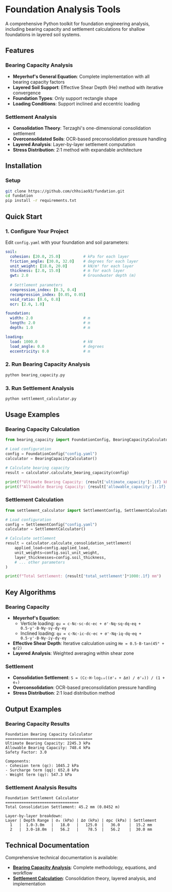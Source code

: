 # Foundation Analysis Tools

A comprehensive Python toolkit for foundation engineering analysis, including bearing capacity and settlement calculations for shallow foundations in layered soil systems.

## Features

### Bearing Capacity Analysis
- **Meyerhof's General Equation**: Complete implementation with all bearing capacity factors
- **Layered Soil Support**: Effective Shear Depth (He) method with iterative convergence
- **Foundation Types**: Only support rectangle shape
- **Loading Conditions**: Support inclined and eccentric loading

### Settlement Analysis
- **Consolidation Theory**: Terzaghi's one-dimensional consolidation settlement
- **Overconsolidated Soils**: OCR-based preconsolidation pressure handling
- **Layered Analysis**: Layer-by-layer settlement computation
- **Stress Distribution**: 2:1 method with expandable architecture


## Installation

### Setup
```bash
git clone https://github.com/chhsiao93/fundation.git
cd fundation
pip install -r requirements.txt
```

## Quick Start

### 1. Configure Your Project
Edit `config.yaml` with your foundation and soil parameters:

```yaml
soil:
  cohesion: [20.0, 25.0]          # kPa for each layer
  friction_angle: [30.0, 32.0]    # degrees for each layer
  unit_weight: [18.0, 20.0]       # kN/m³ for each layer
  thickness: [2.0, 15.0]          # m for each layer
  gwt: 2.0                        # Groundwater depth (m)
  
  # Settlement parameters
  compression_index: [0.3, 0.4]
  recompression_index: [0.05, 0.05]
  void_ratio: [0.6, 0.8]
  ocr: [2.0, 1.0]

foundation:
  width: 2.0                      # m
  length: 2.0                     # m
  depth: 1.0                      # m

loading:
  load: 1000.0                    # kN
  load_angle: 0.0                 # degrees
  eccentricity: 0.0               # m
```

### 2. Run Bearing Capacity Analysis
```bash
python bearing_capacity.py
```

### 3. Run Settlement Analysis
```bash
python settlement_calculator.py
```

## Usage Examples

### Bearing Capacity Calculation
```python
from bearing_capacity import FoundationConfig, BearingCapacityCalculator

# Load configuration
config = FoundationConfig("config.yaml")
calculator = BearingCapacityCalculator()

# Calculate bearing capacity
result = calculator.calculate_bearing_capacity(config)

print(f"Ultimate Bearing Capacity: {result['ultimate_capacity']:.1f} kPa")
print(f"Allowable Bearing Capacity: {result['allowable_capacity']:.1f} kPa")
```

### Settlement Calculation
```python
from settlement_calculator import SettlementConfig, SettlementCalculator

# Load configuration
config = SettlementConfig("config.yaml")
calculator = SettlementCalculator()

# Calculate settlement
result = calculator.calculate_consolidation_settlement(
    applied_load=config.applied_load,
    unit_weights=config.soil_unit_weight,
    layer_thicknesses=config.soil_thickness,
    # ... other parameters
)

print(f"Total Settlement: {result['total_settlement']*1000:.1f} mm")
```

## Key Algorithms

### Bearing Capacity
- **Meyerhof's Equation**: 
  - Verticle loading: `qu = c·Nc·sc·dc·ec + σ'·Nq·sq·dq·eq + 0.5·γ'·B·Nγ·sγ·dγ·eγ`
  - Inclined loading: `qu = c·Nc·ic·dc·ec + σ'·Nq·iq·dq·eq + 0.5·γ'·B·Nγ·iγ·dγ·eγ`
- **Effective Shear Depth**: Iterative calculation using `He = 0.5·B·tan(45° + φ/2)`
- **Layered Analysis**: Weighted averaging within shear zone

### Settlement
- **Consolidation Settlement**: `S = (Cc·H·log₁₀((σ'₀ + Δσ) / σ'₀)) / (1 + e₀)`
- **Overconsolidation**: OCR-based preconsolidation pressure handling
- **Stress Distribution**: 2:1 load distribution method

## Output Examples

### Bearing Capacity Results
```
Foundation Bearing Capacity Calculator
======================================
Ultimate Bearing Capacity: 2245.3 kPa
Allowable Bearing Capacity: 748.4 kPa
Safety Factor: 3.0

Components:
- Cohesion term (qc): 1045.2 kPa
- Surcharge term (qq): 652.8 kPa  
- Weight term (qγ): 547.3 kPa
```

### Settlement Analysis Results
```
Foundation Settlement Calculator
================================
Total Consolidation Settlement: 45.2 mm (0.0452 m)

Layer-by-layer breakdown:
Layer | Depth Range | σ₀ (kPa) | Δσ (kPa) | σpc (kPa) | Settlement
  1   |  1.0-3.0m   |   18.0   |   125.0  |   36.0    |  15.2 mm
  2   |  3.0-18.0m  |   56.2   |    78.5  |   56.2    |  30.0 mm
```

## Technical Documentation

Comprehensive technical documentation is available:

- **[Bearing Capacity Analysis](bearing_capacity_writeup.md)**: Complete methodology, equations, and workflow
- **[Settlement Calculation](settlement_calculation_writeup.md)**: Consolidation theory, layered analysis, and implementation
